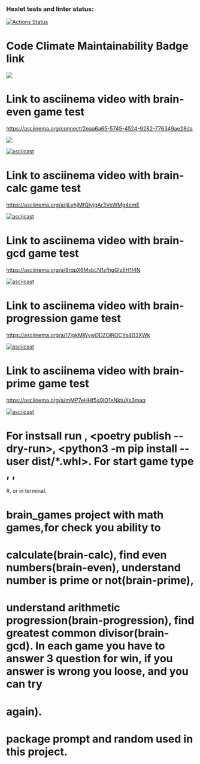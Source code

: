 ### Hexlet tests and linter status:
[![Actions Status](https://github.com/alex873110/python-project-49/workflows/hexlet-check/badge.svg)](https://github.com/alex873110/python-project-49/actions)

# Code Climate Maintainability Badge link 
<a href="https://codeclimate.com/github/alex873110/python-project-49/maintainability"><img 
src="https://api.codeclimate.com/v1/badges/d933dc886756d0a1eb03/maintainability" /></a>

# Link to asciinema video with brain-even game test 

<https://asciinema.org/connect/2eaa6a65-5745-4524-9282-776349ae28da>

<a href="https://asciinema.org/a/cUogpyf2UWm1Y1R0VygrXLqYo" target="_blank"><img src="https://asciinema.org/a/cUogpyf2UWm1Y1R0VygrXLqYo.svg" /></a>

[![asciicast](https://asciinema.org/a/cUogpyf2UWm1Y1R0VygrXLqYo.svg)](https://asciinema.org/a/cUogpyf2UWm1Y1R0VygrXLqYo)

# Link to asciinema video with brain-calc game test

<https://asciinema.org/a/jiLyhjMfQlyjgAr3VeWMg4cmE>

[![asciicast](https://asciinema.org/a/jiLyhjMfQlyjgAr3VeWMg4cmE.svg)](https://asciinema.org/a/jiLyhjMfQlyjgAr3VeWMg4cmE)

# Link to asciinema video with brain-gcd game test

<https://asciinema.org/a/8rqpX6MsbLN1zfhgGlzEH1I4N>

[![asciicast](https://asciinema.org/a/8rqpX6MsbLN1zfhgGlzEH1I4N.svg)](https://asciinema.org/a/8rqpX6MsbLN1zfhgGlzEH1I4N)


# Link to asciinema video with brain-progression game test

<https://asciinema.org/a/17igkMWywDDZOiROCYs4D3XWk>

[![asciicast](https://asciinema.org/a/17igkMWywDDZOiROCYs4D3XWk.svg)](https://asciinema.org/a/17igkMWywDDZOiROCYs4D3XWk)

# Link to asciinema video with brain-prime game test

<https://asciinema.org/a/mMP7eHHf5sIXO1eNktuXs3maq>

[![asciicast](https://asciinema.org/a/mMP7eHHf5sIXO1eNktuXs3maq.svg)](https://asciinema.org/a/mMP7eHHf5sIXO1eNktuXs3maq)

# For instsall run <poetry build>, <poetry publish --dry-run>, <python3 -m pip install --user dist/*.whl>. For start game type <brain-even>, <brain-calc>, 
#<brain-gcd>, <brain-progression> or <brain-prime> in terminal.

# brain_games project with math games,for  check you ability to 
# calculate(brain-calc), find even numbers(brain-even), understand number is prime or not(brain-prime), 
# understand arithmetic progression(brain-progression), find greatest common divisor(brain-gcd). In each game you have to answer 3 question for win, if you answer is wrong you loose, and you can try 
# again). 
# package prompt and random used in this project. 
